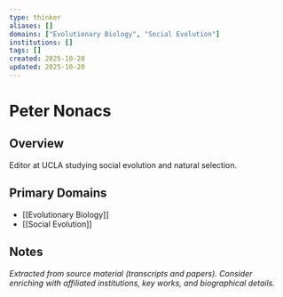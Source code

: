 ```yaml
---
type: thinker
aliases: []
domains: ["Evolutionary Biology", "Social Evolution"]
institutions: []
tags: []
created: 2025-10-20
updated: 2025-10-20
---
```


# Peter Nonacs

## Overview

Editor at UCLA studying social evolution and natural selection.

## Primary Domains

- [[Evolutionary Biology]]
- [[Social Evolution]]

## Notes

*Extracted from source material (transcripts and papers). Consider enriching with affiliated institutions, key works, and biographical details.*
